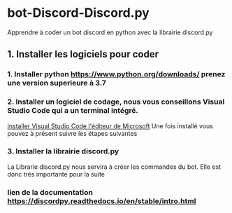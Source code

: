 # bot-Discord-Discord.py
Apprendre à coder un bot discord en python avec la librairie discord.py

## 1. Installer les logiciels pour coder

### 1. Installer python https://www.python.org/downloads/ prenez une version superieure à 3.7
### 2. Installer un logiciel de codage, nous vous conseillons Visual Studio Code qui a un terminal intégré.
[Installer Visual Studio Code l'éditeur de Microsoft](https://code.visualstudio.com/)
Une fois installé vous pouvez à présent suivre les étapes suivantes
### 3. Installer la librairie discord.py
La Librarie discord.py nous servira à créer les commandes du bot. Elle est donc très importante pour la suite
### lien de la documentation https://discordpy.readthedocs.io/en/stable/intro.html

